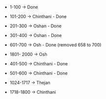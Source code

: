 - 1-100 -> Done

- 101-200 -> Chinthani - Done

- 201-300 -> Oshan - Done
- 301-400 -> Oshan - Done
- 601-700 -> Osh - Done (removed 658 to 700)
- 1801- 2000 -> Osh

- 401-500 -> Chinthani - Done
- 501-600 -> Chinthani - Done

- 1024-1717 -> Thejan
- 1718-1800 -> Chinthani
